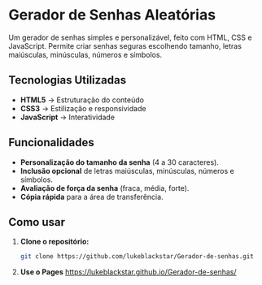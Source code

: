 # Gerador de Senhas Aleatórias

Um gerador de senhas simples e personalizável, feito com HTML, CSS e JavaScript. Permite criar senhas seguras escolhendo tamanho, letras maiúsculas, minúsculas, números e símbolos.

## Tecnologias Utilizadas

- **HTML5** → Estruturação do conteúdo
- **CSS3** → Estilização e responsividade
- **JavaScript** → Interatividade

## Funcionalidades

- **Personalização do tamanho da senha** (4 a 30 caracteres).  
- **Inclusão opcional** de letras maiúsculas, minúsculas, números e símbolos.  
- **Avaliação de força da senha** (fraca, média, forte).  
- **Cópia rápida** para a área de transferência.  

## Como usar

1. **Clone o repositório:**
   ```bash
   git clone https://github.com/lukeblackstar/Gerador-de-senhas.git

2. **Use o Pages**
   https://lukeblackstar.github.io/Gerador-de-senhas/
